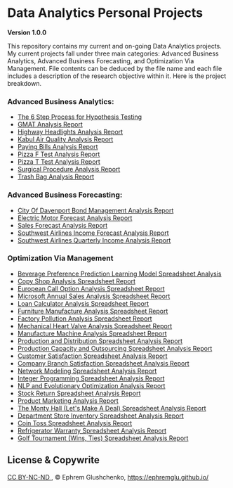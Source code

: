 # Data Analytics Personal Projects

**Version 1.0.0**

This repository contains my current and on-going Data Analytics projects. My current projects fall under three main categories: Advanced Business Analytics, Advanced Business Forecasting, and Optimization Via Management. File contents can be deduced by the file name and each file includes a description of the research objective within it. Here is the project breakdown. 


### Advanced Business Analytics:

- [The 6 Step Process for Hypothesis Testing](https://github.com/ephremglu/Data-Analytics/blob/main/Hypothesis%20Testing%20Process.pdf)
- [GMAT Analysis Report](https://github.com/ephremglu/Data-Analytics/blob/main/GMAT%20Analysis%20Report.pdf)
- [Highway Headlights Analysis Report](https://github.com/ephremglu/Data-Analytics/blob/main/Headlights%20Analysis%20Report.pdf)
- [Kabul Air Quality Analysis Report](https://github.com/ephremglu/Data-Analytics/blob/main/Kabul%20Air%20Quality%20Analysis%20Report.pdf)
- [Paying Bills Analysis Report](https://github.com/ephremglu/Data-Analytics/blob/main/Paying%20Bills%20Analysis%20Report.pdf)
- [Pizza F Test Analysis Report](https://github.com/ephremglu/Data-Analytics/blob/main/Pizza%20F%20Test%20Analysis%20Report.pdf)
- [Pizza T Test Analysis Report](https://github.com/ephremglu/Data-Analytics/blob/main/Pizza%20T%20test%20Analysis%20Report.pdf)
- [Surgical Procedure Analysis Report](https://github.com/ephremglu/Data-Analytics/blob/main/Surgical%20Procedure%20Analysis%20Report.pdf)
- [Trash Bag Analysis Report](https://github.com/ephremglu/Data-Analytics/blob/main/Trash%20Bag%20Analysis%20Report.pdf)


### Advanced Business Forecasting:

- [City Of Davenport Bond Management Analysis Report](https://github.com/ephremglu/Data-Analytics/blob/main/City%20of%20Davenport%20Bond%20Management%20Analysis%20Report.pdf)
- [Electric Motor Forecast Analysis Report](https://github.com/ephremglu/Data-Analytics/blob/main/Electric%20Motor%20Forecast%20Analysis%20Report.pdf)
- [Sales Forecast Analysis Report](https://github.com/ephremglu/Data-Analytics/blob/main/Sales%20Forecast%20Analysis%20Report.pdf)
- [Southwest Airlines Income Forecast Analysis Report](https://github.com/ephremglu/Data-Analytics/blob/main/Southwest%20Airlines%20Income%20Forecast%20Analysis%20Report.pdf)
- [Southwest Airlines Quarterly Income Analysis Report](https://github.com/ephremglu/Data-Analytics/blob/main/Southwest%20Airlines%20Quarterly%20Income%20Analysis%20Report.pdf)


### Optimization Via Management

- [Beverage Preference Prediction Learning Model Spreadsheet Analysis](https://github.com/ephremglu/Data-Analytics/blob/main/Beverage%20Preference%20Prediction%20Learning%20Model%20Spreadsheet%20Analysis.xlsx)
- [Copy Shop Analysis Spreadsheet Report](https://github.com/ephremglu/Data-Analytics/blob/main/Copy%20Shop%20Analysis%20Spreadsheet%20Report.xlsx)
- [European Call Option Analysis Spreadsheet Report](https://github.com/ephremglu/Data-Analytics/blob/main/European%20Call%20Option%20Analysis%20Spreadsheet%20Report.xlsx)
- [Microsoft Annual Sales Analysis Spreadsheet Report](https://github.com/ephremglu/Data-Analytics/blob/main/Microsoft%20Annual%20Sales%20Analysis%20Spreadsheet%20Report.xlsx)
- [Loan Calculator Analysis Spreadsheet Report](https://github.com/ephremglu/Data-Analytics/blob/main/Loan%20Calculator%20Analysis%20Spreadsheet%20Report.xlsx)
- [Furniture Manufacture Analysis Spreadsheet Report](https://github.com/ephremglu/Data-Analytics/blob/main/Furniture%20Manufacture%20Analysis%20Spreadsheet%20Report.xlsx)
- [Factory Pollution Analysis Spreadsheet Report](https://github.com/ephremglu/Data-Analytics/blob/main/Factory%20Pollution%20Analysis%20Spreadsheet%20Report.xlsx)
- [Mechanical Heart Valve Analysis Spreadsheet Report](https://github.com/ephremglu/Data-Analytics/blob/main/Mechanical%20Heart%20Valve%20Analysis%20Spreadsheet%20Report.xlsx)
- [Manufacture Machine Analysis Spreadsheet Report](https://github.com/ephremglu/Data-Analytics/blob/main/Manufacture%20Machine%20Analysis%20Spreadsheet%20Report.xlsx)
- [Production and Distribution Spreadsheet Analysis Report](https://github.com/ephremglu/Data-Analytics/blob/main/Production%20and%20Distribution%20Spreadsheet%20Analysis%20Report.xlsx)
- [Production Capacity and Outsourcing Spreadsheet Analysis Report](https://github.com/ephremglu/Data-Analytics/blob/main/Production%20Capacity%20and%20Outsourcing%20Spreadsheet%20Analysis%20Report.xlsx)
- [Customer Satisfaction Spreadsheet Analysis Report](https://github.com/ephremglu/Data-Analytics/blob/main/Customer%20Satisfaction%20Spreadsheet%20Analysis%20Report.xlsx)
- [Company Branch Satisfaction Spreadsheet Analysis Report](https://github.com/ephremglu/Data-Analytics/blob/main/Company%20Branch%20Satisfaction%20Spreadsheet%20Analysis%20Report.xlsx)
- [Network Modeling Spreadsheet Analysis Report](https://github.com/ephremglu/Data-Analytics/blob/main/Network%20Modeling%20Spreadsheet%20Analysis%20Report.xlsx)
- [Integer Programming Spreadsheet Analysis Report](https://github.com/ephremglu/Data-Analytics/blob/main/Integer%20Programming%20Spreadsheet%20Analysis%20Report.xlsx)
- [NLP and Evolutionary Optimization Analysis Report](https://github.com/ephremglu/Data-Analytics/blob/main/NLP%20and%20Evolutionary%20Optimization%20Analysis%20Report.xlsx)
- [Stock Return Spreadsheet Analysis Report](https://github.com/ephremglu/Data-Analytics/blob/main/Stock%20Return%20Spreadsheet%20Analysis%20Report.xlsx)
- [Product Marketing Analysis Report](https://github.com/ephremglu/Data-Analytics/blob/main/Product%20Marketing%20Analysis%20Report.xlsx)
- [The Monty Hall (Let's Make A Deal) Spreadsheet Analysis Report](https://github.com/ephremglu/Data-Analytics/blob/main/The%20Monty%20Hall%20(Let's%20Make%20A%20Deal)%20Spreadsheet%20Analysis%20Report.xlsm)
- [Department Store Inventory Spreadsheet Analysis Report](https://github.com/ephremglu/Data-Analytics/blob/main/Department%20Store%20Inventory%20Spreadsheet%20Analysis%20Report.xlsm)
- [Coin Toss Spreadsheet Analysis Report](https://github.com/ephremglu/Data-Analytics/blob/main/Coin%20Toss%20Spreadsheet%20Analysis%20Report.xlsm)
- [Refrigerator Warranty Spreadsheet Analysis Report](https://github.com/ephremglu/Data-Analytics/blob/main/Refrigerator%20Warranty%20Spreadsheet%20Analysis%20Report.xlsm)
- [Golf Tournament (Wins, Ties) Spreadsheet Analysis Report](https://github.com/ephremglu/Data-Analytics/blob/main/Golf%20Tournament%20(Wins%2C%20Ties)%20Spreadsheet%20Analysis%20Report.xlsx)

## License & Copywrite

[CC BY-NC-ND ](https://github.com/ephremglu/Data-Analytics/blob/main/LICENSE), © Ephrem Glushchenko, https://ephremglu.github.io/
